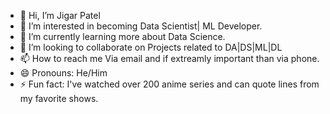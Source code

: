 - 👋 Hi, I’m Jigar Patel
- 👀 I’m interested in becoming Data Scientist| ML Developer.
- 🌱 I’m currently learning more about Data Science.
- 💞️ I’m looking to collaborate on Projects related to DA|DS|ML|DL
- 📫 How to reach me Via email and if extreamly important than via phone.
- 😄 Pronouns: He/Him
- ⚡ Fun fact: I've watched over 200 anime series and can quote lines from my favorite shows.

